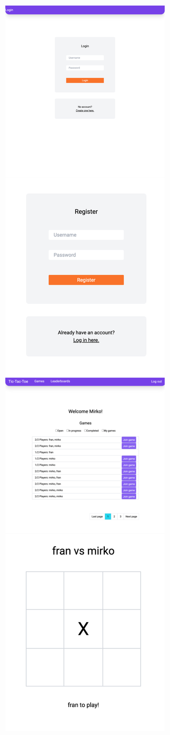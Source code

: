 ![Login](/src/assets/Login.png)
![Register](/src/assets/Register.png)
![MainInterface](/src/assets/MainInterface.png)
![TicTacToe](/src/assets/TicTacToe.png)

